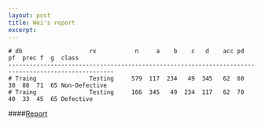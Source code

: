 ```yaml
---
layout: post
title: Wei's report
excerpt: 
---
```

```
# db                   rx           n     a    b    c   d    acc pd  pf  prec f  g  class
----------------------------------------------------------------------------------------------------
# Traing               Testing     579  117  234   49  345   62  60  30  88  71  65 Non-Defective
# Traing               Testing     166  345   49  234  117   62  70  40  33  45  65 Defective
```
####[Report](https://github.com/WeiFoo/Research/blob/master/task10/README.MD)

